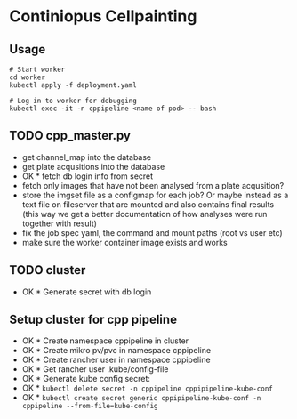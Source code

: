 # Continiopus Cellpainting 

## Usage
```
# Start worker
cd worker
kubectl apply -f deployment.yaml

# Log in to worker for debugging
kubectl exec -it -n cppipeline <name of pod> -- bash
```

## TODO cpp_master.py
* get channel_map into the database
* get plate acqusitions into the database
* OK * fetch db login info from secret
* fetch only images that have not been analysed from a plate acqusition?
* store the imgset file as a configmap for each job? Or maybe instead as a text file on fileserver that are mounted and also contains final results (this way we get a better documentation of how analyses were run together with result)
* fix the job spec yaml, the command and mount paths (root vs user etc)
* make sure the worker container image exists and works

## TODO cluster
* OK * Generate secret with db login

## Setup cluster for cpp pipeline
* OK * Create namespace cppipeline in cluster
* OK * Create mikro pv/pvc in namespace cppipeline
* OK * Create rancher user in namespace cppipeline
* OK * Get rancher user .kube/config-file
* OK * Generate kube config secret:
* OK   * `kubectl delete secret -n cppipeline cppipipeline-kube-conf`
* OK   * `kubectl create secret generic cppipipeline-kube-conf -n cppipeline --from-file=kube-config`
